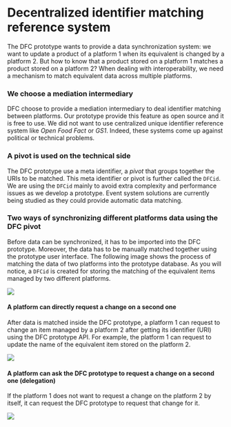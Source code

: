 # Decentralized identifier matching reference system

The DFC prototype wants to provide a data synchronization system: we want to update a product of a platform 1 when its equivalent is changed by a platform 2. But how to know that a product stored on a platform 1 matches a product stored on a platform 2? When dealing with interoperability, we need a mechanism to match equivalent data across multiple platforms.

### We choose a mediation intermediary

DFC choose to provide a mediation intermediary to deal identifier matching between platforms. Our prototype provide this feature as open source and it is free to use. We did not want to use centralized unique identifier reference system like _Open Food Fact_ or _GS1_. Indeed, these systems come up against political or technical problems.

### A pivot is used on the technical side

The DFC prototype use a meta identifier, a _pivot_ that groups together the URIs to be matched. This meta identifier or pivot is further called the `DFCid`. We are using the `DFCid` mainly to avoid extra complexity and performance issues as we develop a prototype. Event system solutions are currently being studied as they could provide automatic data matching.

### Two ways of synchronizing different platforms data using the DFC pivot

Before data can be synchronized, it has to be imported into the DFC prototype. Moreover, the data has to be manually matched together using the prototype user interface. The following image shows the process of matching the data of two platforms into the prototype database. As you will notice, a `DFCid` is created for storing the matching of the equivalent items managed by two different platforms.

![](../.gitbook/assets/Sélection_629.png)

#### A platform can directly request a change on a second one

After data is matched inside the DFC prototype, a platform 1 can request to change an item managed by a platform 2 after getting its identifier (URI) using the DFC prototype API. For example, the platform 1 can request to update the name of the equivalent item stored on the platform 2.

![](../.gitbook/assets/Sélection_627.png)

#### A platform can ask the DFC prototype to request a change on a second one (delegation)

If the platform 1 does not want to request a change on the platform 2 by itself, it can request the DFC prototype to request that change for it.

![](../.gitbook/assets/Sélection_628.png)
